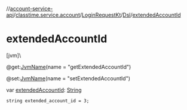 //[account-service-api](../../../../index.md)/[classtime.service.account](../../index.md)/[LoginRequestKt](../index.md)/[Dsl](index.md)/[extendedAccountId](extended-account-id.md)

# extendedAccountId

[jvm]\

@get:[JvmName](https://kotlinlang.org/api/latest/jvm/stdlib/kotlin.jvm/-jvm-name/index.html)(name = &quot;getExtendedAccountId&quot;)

@set:[JvmName](https://kotlinlang.org/api/latest/jvm/stdlib/kotlin.jvm/-jvm-name/index.html)(name = &quot;setExtendedAccountId&quot;)

var [extendedAccountId](extended-account-id.md): [String](https://kotlinlang.org/api/latest/jvm/stdlib/kotlin/-string/index.html)

<code>string extended_account_id = 3;</code>

